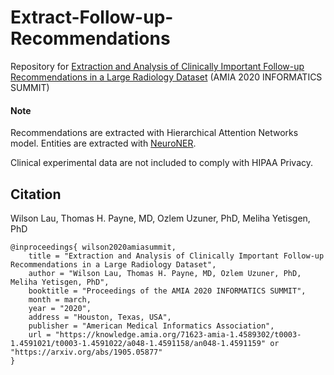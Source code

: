 # Extract-Follow-up-Recommendations

Repository for [Extraction and Analysis of Clinically Important Follow-up Recommendations in a Large Radiology Dataset](https://www.ncbi.nlm.nih.gov/pmc/articles/PMC7233090/) (AMIA 2020 INFORMATICS SUMMIT)

 
#### Note

Recommendations are extracted with Hierarchical Attention Networks model.
Entities are extracted with [NeuroNER](https://github.com/Franck-Dernoncourt/NeuroNER).

Clinical experimental data are not included to comply with HIPAA Privacy.
 
## Citation
 
Wilson Lau, Thomas H. Payne, MD, Ozlem Uzuner, PhD, Meliha Yetisgen, PhD
```
@inproceedings{ wilson2020amiasummit,
    title = "Extraction and Analysis of Clinically Important Follow-up Recommendations in a Large Radiology Dataset",
    author = "Wilson Lau, Thomas H. Payne, MD, Ozlem Uzuner, PhD, Meliha Yetisgen, PhD",
    booktitle = "Proceedings of the AMIA 2020 INFORMATICS SUMMIT",
    month = march,
    year = "2020",
    address = "Houston, Texas, USA",
    publisher = "American Medical Informatics Association",
    url = "https://knowledge.amia.org/71623-amia-1.4589302/t0003-1.4591021/t0003-1.4591022/a048-1.4591158/an048-1.4591159" or "https://arxiv.org/abs/1905.05877"
}
```
